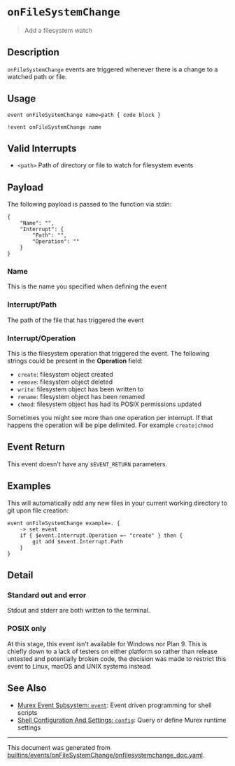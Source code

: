 # `onFileSystemChange`

> Add a filesystem watch

## Description

`onFileSystemChange` events are triggered whenever there is a change to a
watched path or file.

## Usage

```
event onFileSystemChange name=path { code block }

!event onFileSystemChange name
```

## Valid Interrupts

* `<path>`
    Path of directory or file to watch for filesystem events

## Payload

The following payload is passed to the function via stdin:

```
{
    "Name": "",
    "Interrupt": {
        "Path": "",
        "Operation": ""
    }
}
```

### Name

This is the name you specified when defining the event

### Interrupt/Path

The path of the file that has triggered the event

### Interrupt/Operation

This is the filesystem operation that triggered the event. The following
strings could be present in the **Operation** field:

* `create`: filesystem object created
* `remove`: filesystem object deleted
* `write`:  filesystem object has been written to
* `rename`: filesystem object has been renamed
* `chmod`:  filesystem object has had its POSIX permissions updated

Sometimes you might see more than one operation per interrupt. If that happens
the operation will be pipe delimited. For example `create|chmod`

## Event Return

This event doesn't have any `$EVENT_RETURN` parameters.

## Examples

This will automatically add any new files in your current working directory to
git upon file creation:

```
event onFileSystemChange example=. {
    -> set event
    if { $event.Interrupt.Operation =~ "create" } then {
        git add $event.Interrupt.Path
    }
}
```

## Detail

### Standard out and error

Stdout and stderr are both written to the terminal.

### POSIX only

At this stage, this event isn't available for Windows nor Plan 9. This is
chiefly down to a lack of testers on either platform so rather than release
untested and potentially broken code, the decision was made to restrict this
event to Linux, macOS and UNIX systems instead.

## See Also

* [Murex Event Subsystem: `event`](../commands/event.md):
  Event driven programming for shell scripts
* [Shell Configuration And Settings: `config`](../commands/config.md):
  Query or define Murex runtime settings

<hr/>

This document was generated from [builtins/events/onFileSystemChange/onfilesystemchange_doc.yaml](https://github.com/lmorg/murex/blob/master/builtins/events/onFileSystemChange/onfilesystemchange_doc.yaml).